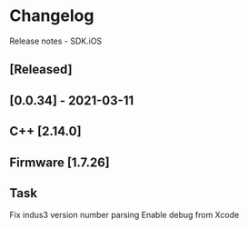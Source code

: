 # Changelog
Release notes - SDK.iOS

## [Released]

## [0.0.34] - 2021-03-11
## C++ [2.14.0]
## Firmware [1.7.26]


## Task
Fix indus3 version number parsing
Enable debug from Xcode
